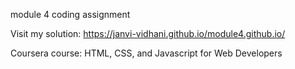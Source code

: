 module 4 coding assignment

Visit my solution: https://janvi-vidhani.github.io/module4.github.io/

Coursera course: HTML, CSS, and Javascript for Web Developers

